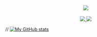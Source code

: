 <h1 align="center">
  <a href="https://git.io/typing-svg">
    <img src="https://readme-typing-svg.herokuapp.com/?font=Righteous&size=35&center=true&vCenter=true&width=500&height=70&duration=4000&lines=Hi+There!+👋;+I'm+Rashmika+Naveen!;" />
  </a>
</h1>


<div align="center">
  
  <a href="https://www.linkedin.com/in/rashmika-naveen/" target="_blank">
    <img src="https://img.shields.io/badge/LinkedIn-0077B5?style=for-the-badge&logo=linkedin&logoColor=white" target="_blank" />
  </a>
  <a href="https://web.facebook.com/rashmika.naveen" target="_blank">
    <img src="https://img.shields.io/badge/Facebook-1877F2?style=for-the-badge&logo=facebook&logoColor=white" target="_blank" />
  </a>
</div>

// [![My GitHub stats](https://github-readme-stats.vercel.app/api?username=rashmikanaveen)](https://github.com/rashmikanaveen/github-readme-stats)
